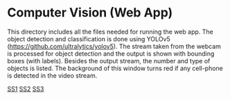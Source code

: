 # Computer Vision (Web App)
This directory includes all the files needed for running the web app. The object detection and classification is done using YOLOv5 (https://github.com/ultralytics/yolov5).
The stream taken from the webcam is processed for object detection and the output is shown with bounding boxes (with labels).
Besides the output stream, the number and type of objects is listed. The background of this window turns red if any cell-phone is detected in the video stream.

[SS1](..Web_App/Screenshots/SS1.png)
[SS2](..Web_App/Screenshots/SS2.png)
[SS3](..Web_App/Screenshots/SS3.png)
